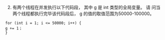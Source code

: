 2. 有两个线程在并发执行以下代码段， 其中 g 是 int 类型的全局变量。 请
问当两个线程都执行完毕该代码段后， g 的值的取值范围为50000-100000。
```
for (int i = 1; i <= 50000; i++) {
g += 1；
}
```
